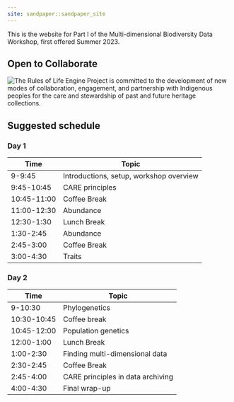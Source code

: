 ```yaml
---
site: sandpaper::sandpaper_site
---
```


This is the website for Part I of the Multi-dimensional Biodiversity Data Workshop, first offered Summer 2023.

## Open to Collaborate

![The Rules of Life Engine Project is committed to the development of new modes of collaboration, engagement, and partnership with Indigenous peoples for the care and stewardship of past and future heritage collections.](https://raw.githubusercontent.com/role-model/multidim-biodiv-data/main/Open_To_Collaborate.png)

## Suggested schedule 

### Day 1

| Time | Topic | 
|------|-------|
| 9-9:45 | Introductions, setup, workshop overview | 
| 9:45-10:45 | CARE principles | 
| 10:45-11:00 | Coffee Break | 
| 11:00-12:30 | Abundance |
| 12:30-1:30 | Lunch Break | 
| 1:30-2:45 |  Abundance |
| 2:45-3:00 | Coffee Break |
| 3:00-4:30 | Traits |

### Day 2

| Time | Topic | 
|------|-------|
| 9-10:30 | Phylogenetics | 
| 10:30-10:45 | Coffee break | 
| 10:45-12:00 | Population genetics | 
| 12:00-1:00 | Lunch Break | 
| 1:00-2:30 | Finding multi-dimensional data |
| 2:30-2:45 | Coffee Break |
| 2:45-4:00 | CARE principles in data archiving |
| 4:00-4:30 | Final wrap-up |
